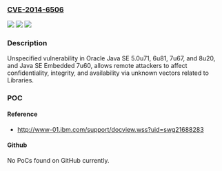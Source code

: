 ### [CVE-2014-6506](https://cve.mitre.org/cgi-bin/cvename.cgi?name=CVE-2014-6506)
![](https://img.shields.io/static/v1?label=Product&message=n%2Fa&color=blue)
![](https://img.shields.io/static/v1?label=Version&message=n%2Fa&color=blue)
![](https://img.shields.io/static/v1?label=Vulnerability&message=n%2Fa&color=brighgreen)

### Description

Unspecified vulnerability in Oracle Java SE 5.0u71, 6u81, 7u67, and 8u20, and Java SE Embedded 7u60, allows remote attackers to affect confidentiality, integrity, and availability via unknown vectors related to Libraries.

### POC

#### Reference
- http://www-01.ibm.com/support/docview.wss?uid=swg21688283

#### Github
No PoCs found on GitHub currently.

